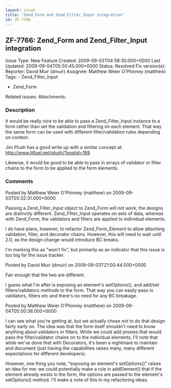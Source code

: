 ```yaml
---
layout: issue
title: "Zend_Form and Zend_Filter_Input integration"
id: ZF-7766
---
```


ZF-7766: Zend\_Form and Zend\_Filter\_Input integration
-------------------------------------------------------

 Issue Type: New Feature Created: 2009-09-03T04:58:30.000+0000 Last Updated: 2009-09-04T05:50:45.000+0000 Status: Resolved Fix version(s): 
 Reporter:  David Muir (dmuir)  Assignee:  Matthew Weier O'Phinney (matthew)  Tags: - Zend\_Filter\_Input
- Zend\_Form
 
 Related issues: 
 Attachments: 
### Description

It would be really nice to be able to pass a Zend\_Filter\_Input instance to a form rather than set the validation and filtering on each element. That way the same form can be used with different filter/validation rules depending on context.

Jim Plush has a good write up with a similar concept at: <http://www.litfuel.net/plush/?postid=189>

Likewise, it would be good to be able to pass in arrays of validator or filter chains to the form to be applied to the form elements.

 

 

### Comments

Posted by Matthew Weier O'Phinney (matthew) on 2009-09-03T05:32:31.000+0000

Passing a Zend\_Filter\_Input object to Zend\_Form will not work; the designs are distinctly different. Zend\_FIlter\_Input operates on sets of data, whereas with Zend\_Form, the validators and filters are applied to individual elements.

I do have plans, however, to refactor Zend\_Form\_Element to allow attaching validation, filter, and decorator chains. However, this will need to wait until 2.0, as the design change would introduce BC breaks.

I'm marking this as "won't fix", but primarily as an indicator that this issue is too big for the issue tracker.

 

 

Posted by David Muir (dmuir) on 2009-09-03T21:00:44.000+0000

Fair enough that the two are different.

I guess what I'm after is exposing an element's setOptions(), and add/set filters/validators methods to the form. That way you can easily pass in validators, filters etc and there's no need for any BC breakage.

 

 

Posted by Matthew Weier O'Phinney (matthew) on 2009-09-04T05:50:38.000+0000

I can see what you're getting at, but we actually chose _not_ to do that design fairly early on. The idea was that the form itself shouldn't need to know anything about validators or filters. While we could add proxies that would pass the filter/validator chains on to the individual elements, I'll note that while we've done that with Decorators, it's been a nightmare to maintain and document (just having the capabilities raises many, many different expectations for different developers).

However, one thing you note, "exposing an element's setOptions()" raises an idea for me: we could potentially make a rule in addElement() that if the element already exists in the form, the options are passed to the element's setOptions() method. I'll make a note of this in my refactoring ideas.

 

 
